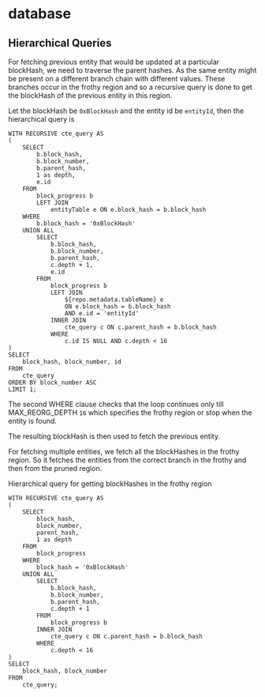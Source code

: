 # database

## Hierarchical Queries

For fetching previous entity that would be updated at a particular blockHash, we need to traverse the parent hashes. As the same entity might be present on a different branch chain with different values. These branches occur in the frothy region and so a recursive query is done to get the blockHash of the previous entity in this region.

Let the blockHash be `0xBlockHash` and the entity id be `entityId`, then the hierarchical query is

```pgsql
WITH RECURSIVE cte_query AS
(
	SELECT
		b.block_hash,
		b.block_number,
		b.parent_hash,
		1 as depth,
		e.id
	FROM
		block_progress b
		LEFT JOIN
			entityTable e ON e.block_hash = b.block_hash
	WHERE
		b.block_hash = '0xBlockHash'
	UNION ALL
		SELECT
			b.block_hash,
			b.block_number,
			b.parent_hash,
			c.depth + 1,
			e.id
		FROM
			block_progress b
			LEFT JOIN
				${repo.metadata.tableName} e
				ON e.block_hash = b.block_hash
				AND e.id = 'entityId'
			INNER JOIN
				cte_query c ON c.parent_hash = b.block_hash
			WHERE
				c.id IS NULL AND c.depth < 16
)
SELECT
	block_hash, block_number, id
FROM
	cte_query
ORDER BY block_number ASC
LIMIT 1;
```

The second WHERE clause checks that the loop continues only till MAX_REORG_DEPTH `16` which specifies the frothy region or stop when the entity is found.

The resulting blockHash is then used to fetch the previous entity.

For fetching multiple entities, we fetch all the blockHashes in the frothy region. So it fetches the entities from the correct branch in the frothy and then from the pruned region.

Hierarchical query for getting blockHashes in the frothy region

```pgsql
WITH RECURSIVE cte_query AS
(
	SELECT
		block_hash,
		block_number,
		parent_hash,
		1 as depth
	FROM
		block_progress
	WHERE
		block_hash = '0xBlockHash'
	UNION ALL
		SELECT
			b.block_hash,
			b.block_number,
			b.parent_hash,
			c.depth + 1
		FROM
			block_progress b
		INNER JOIN
			cte_query c ON c.parent_hash = b.block_hash
		WHERE
			c.depth < 16
)
SELECT
	block_hash, block_number
FROM
	cte_query;
```
